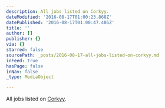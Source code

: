 ```yaml
---
description: All jobs listed on Corkyy.
dateModified: '2016-08-17T01:00:23.868Z'
datePublished: '2016-08-17T01:00:47.486Z'
title: ''
author: []
publisher: {}
via: {}
starred: false
sourcePath: _posts/2016-08-17-all-jobs-listed-on-corkyy.md
inFeed: true
hasPage: false
inNav: false
_type: MediaObject

---
```

All jobs listed on [Corkyy][0].

[0]: http://www.corkyy.com/